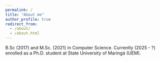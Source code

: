 ```yaml
---
permalink: /
title: "About me"
author_profile: true
redirect_from: 
  - /about/
  - /about.html
---
```


B.Sc (2017) and M.Sc. (2021) in Computer Science. Currently (2025 - ?) enrolled as a Ph.D. student at State University of Maringá (UEM).
